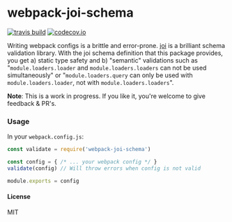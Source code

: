 # webpack-joi-schema
[![travis build](https://img.shields.io/travis/jonathanewerner/webpack-joi-schema.svg?style=flat-square)](https://travis-ci.org/jonathanewerner/webpack-joi-schema)
[![codecov.io](https://codecov.io/github/jonathanewerner/webpack-joi-schema/coverage.svg?branch=master)](https://codecov.io/github/jonathanewerner/webpack-joi-schema?branch=master)

Writing webpack configs is a brittle and error-prone. [joi](https://github.com/hapijs/joi) is a brilliant schema validation library. With the joi schema definition that this package provides, you get a) static type safety and b) "semantic" validations such as "`module.loaders.loader` and `module.loaders.loaders` can not be used simultaneously" or "`module.loaders.query` can only be used with `module.loaders.loader`, not with `module.loaders.loaders`".

**Note**: This is a work in progress. If you like it, you're welcome to give feedback & PR's.

### Usage
In your `webpack.config.js`:
```js
const validate = require('webpack-joi-schema')

const config = { /* ... your webpack config */ }
validate(config) // Will throw errors when config is not valid

module.exports = config
```

#### License
MIT
